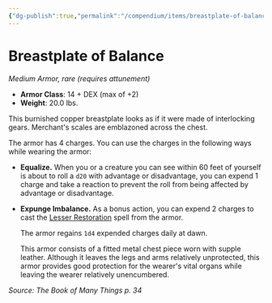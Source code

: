 ```yaml
---
{"dg-publish":true,"permalink":"/compendium/items/breastplate-of-balance-bmt/","tags":["compendium/src/5e/bmt","item/armor/medium","item/attunement/required","item/rarity/rare"]}
---
```


# Breastplate of Balance
*Medium Armor, rare (requires attunement)*  

- **Armor Class**: 14 + DEX (max of +2)
- **Weight**: 20.0 lbs.

This burnished copper breastplate looks as if it were made of interlocking gears. Merchant's scales are emblazoned across the chest.

The armor has 4 charges. You can use the charges in the following ways while wearing the armor:

- **Equalize.** When you or a creature you can see within 60 feet of yourself is about to roll a `d20` with advantage or disadvantage, you can expend 1 charge and take a reaction to prevent the roll from being affected by advantage or disadvantage.  
- **Expunge Imbalance.** As a bonus action, you can expend 2 charges to cast the [Lesser Restoration](compendium/spells/lesser-restoration.md) spell from the armor.  

    The armor regains `1d4` expended charges daily at dawn.  

    This armor consists of a fitted metal chest piece worn with supple leather. Although it leaves the legs and arms relatively unprotected, this armor provides good protection for the wearer's vital organs while leaving the wearer relatively unencumbered.  

*Source: The Book of Many Things p. 34*